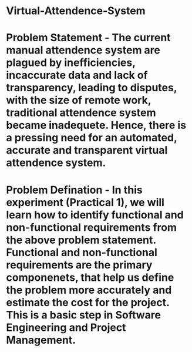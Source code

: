 # Virtual-Attendence-System

# Problem Statement - The current manual attendence system are plagued by inefficiencies, incaccurate data and lack of transparency, leading to disputes, with the size of remote work, traditional attendence system became inadequete. Hence, there is a pressing need for an automated, accurate and transparent virtual attendence system.

# Problem Defination - In this experiment (Practical 1), we will learn how to identify functional and non-functional requirements from the above problem statement. Functional and non-functional requirements are the primary componenets, that help us define the problem more accurately and estimate the cost for the project. This is a basic step in Software Engineering and Project Management.
